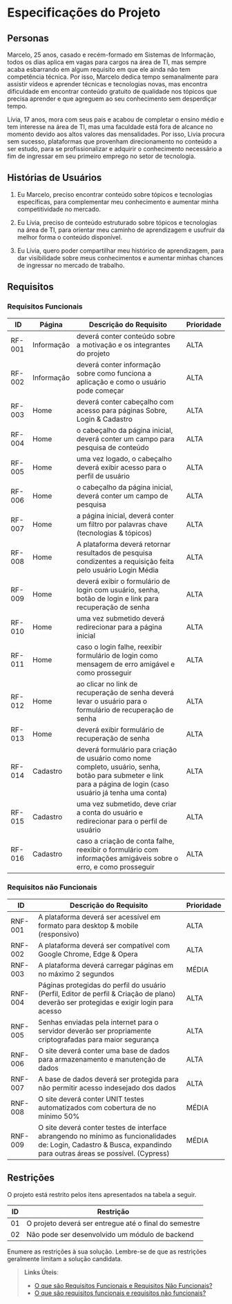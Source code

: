 # Especificações do Projeto

## Personas

Marcelo, 25 anos, casado e recém-formado em Sistemas de Informação, todos os dias aplica em vagas para cargos na área de TI, mas sempre acaba esbarrando em algum requisito em que ele ainda não tem competência técnica. Por isso, Marcelo dedica tempo semanalmente para assistir vídeos e aprender técnicas e tecnologias novas, mas encontra dificuldade em encontrar conteúdo gratuito de qualidade nos tópicos que precisa aprender e que agreguem ao seu conhecimento sem desperdiçar tempo. 

Lívia, 17 anos, mora com seus pais e acabou de completar o ensino médio e tem interesse na área de TI, mas uma faculdade está fora de alcance no momento devido aos altos valores das mensalidades. Por isso, Livia procura sem sucesso, plataformas que provenham direcionamento no conteúdo a ser estudo, para se profissionalizar e adquirir o conhecimento necessário a fim de ingressar em seu primeiro emprego no setor de tecnologia. 

## Histórias de Usuários

1. Eu Marcelo, preciso encontrar conteúdo sobre tópicos e tecnologias específicas, para complementar meu conhecimento e aumentar minha competitividade no mercado. 

2. Eu Lívia, preciso de conteúdo estruturado sobre tópicos e tecnologias na área de TI, para orientar meu caminho de aprendizagem e usufruir da melhor forma o conteúdo disponível. 

3. Eu Lívia, quero poder compartilhar meu histórico de aprendizagem, para dar visibilidade sobre meus conhecimentos e aumentar minhas chances de ingressar no mercado de trabalho. 


## Requisitos

### Requisitos Funcionais

|ID | Página | Descrição do Requisito | Prioridade | 
|------|--------|------------------------------------------|----| 
|RF-001| Informação | deverá conter conteúdo sobre a motivação e os integrantes do projeto | ALTA |
|RF-002| Informação | deverá conter informação sobre como funciona a aplicação e como o usuário pode começar | ALTA |
|RF-003| Home | deverá conter cabeçalho com acesso para páginas Sobre, Login & Cadastro | ALTA |
|RF-004| Home | o cabeçalho da página inicial, deverá conter um campo para pesquisa de conteúdo  | ALTA |
|RF-005| Home | uma vez logado, o cabeçalho deverá exibir acesso para o perfil de usuário  | ALTA |
|RF-006| Home | o cabeçalho da página inicial, deverá conter um campo de pesquisa  | ALTA |
|RF-007| Home | a página inicial, deverá conter um filtro por palavras chave (tecnologias & tópicos)  | ALTA |
|RF-008| Home | A plataforma deverá retornar resultados de pesquisa condizentes a requisição feita pelo usuário Login Média | ALTA |
|RF-009| Home | deverá exibir o formulário de login com usuário, senha, botão de login e link para recuperação de senha | ALTA |
|RF-010| Home | uma vez submetido deverá redirecionar para a página inicial  | ALTA |
|RF-011| Home | caso o login falhe, reexibir formulário de login como mensagem de erro amigável e como prosseguir | ALTA |
|RF-012| Home | ao clicar no link de recuperação de senha deverá levar o usuário para o formulário de recuperação de senha | ALTA |
|RF-013| Home | deverá exibir formulário de recuperação de senha | ALTA |
|RF-014| Cadastro | deverá formulário para criação de usuário como nome completo, usuário, senha, botão para submeter e link para a página de login (caso usuário já tenha uma conta) | ALTA |
|RF-015| Cadastro | uma vez submetido, deve criar a conta do usuário e redirecionar para o perfil de usuário | ALTA |
|RF-016| Cadastro | caso a criação de conta falhe, reexibir o formulário com informações amigáveis sobre o erro, e como prosseguir  | ALTA |


### Requisitos não Funcionais

|ID     | Descrição do Requisito  |Prioridade |
|-------|-------------------------|----|
|RNF-001| A plataforma deverá ser acessível em formato para desktop & mobile (responsivo) | ALTA | 
|RNF-002| A plataforma deverá ser compatível com Google Chrome, Edge & Opera  |  ALTA | 
|RNF-003| A plataforma deverá carregar páginas em no máximo 2 segundos  |  MÉDIA | 
|RNF-004| Páginas protegidas do perfil do usuário (Perfil, Editor de perfil & Criação de plano) deverão ser protegidas e exigir login para acesso  |  ALTA | 
|RNF-005| Senhas enviadas pela internet para o servidor deverão ser propriamente criptografadas para maior segurança |  ALTA | 
|RNF-006| O site deverá conter uma base de dados para armazenamento e manutenção de dados |  ALTA | 
|RNF-007| A base de dados deverá ser protegida para não permitir acesso indesejado dos dados |  ALTA | 
|RNF-008| O site deverá conter UNIT testes automatizados com cobertura de no mínimo 50%  |  MÉDIA | 
|RNF-009| O site deverá conter testes de interface abrangendo no mínimo as funcionalidades de: Login, Cadastro & Busca, expandindo para outras áreas se possível. (Cypress) |  MÉDIA | 

## Restrições

O projeto está restrito pelos itens apresentados na tabela a seguir.

|ID| Restrição                                             |
|--|-------------------------------------------------------|
|01| O projeto deverá ser entregue até o final do semestre |
|02| Não pode ser desenvolvido um módulo de backend        |


Enumere as restrições à sua solução. Lembre-se de que as restrições geralmente limitam a solução candidata.

> **Links Úteis**:
> - [O que são Requisitos Funcionais e Requisitos Não Funcionais?](https://codificar.com.br/requisitos-funcionais-nao-funcionais/)
> - [O que são requisitos funcionais e requisitos não funcionais?](https://analisederequisitos.com.br/requisitos-funcionais-e-requisitos-nao-funcionais-o-que-sao/)
